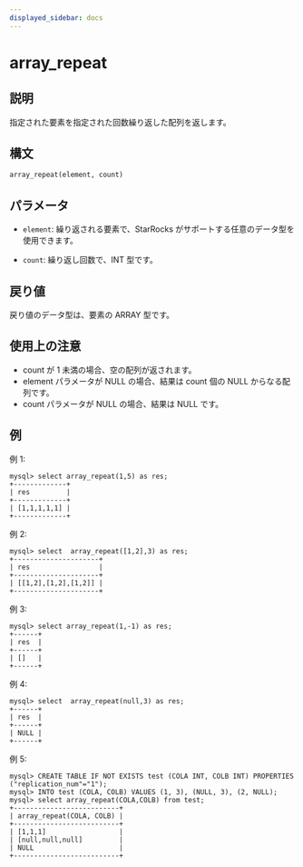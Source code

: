 ```yaml
---
displayed_sidebar: docs
---
```


# array_repeat

## 説明

指定された要素を指定された回数繰り返した配列を返します。

## 構文

```Haskell
array_repeat(element, count)
```

## パラメータ

- `element`: 繰り返される要素で、StarRocks がサポートする任意のデータ型を使用できます。

- `count`: 繰り返し回数で、INT 型です。

## 戻り値

戻り値のデータ型は、要素の ARRAY 型です。

## 使用上の注意

- count が 1 未満の場合、空の配列が返されます。
- element パラメータが NULL の場合、結果は count 個の NULL からなる配列です。
- count パラメータが NULL の場合、結果は NULL です。

## 例

例 1:

```plain text
mysql> select array_repeat(1,5) as res;
+-------------+
| res         |
+-------------+
| [1,1,1,1,1] |
+-------------+
```

例 2:

```plain text
mysql> select  array_repeat([1,2],3) as res;
+---------------------+
| res                 |
+---------------------+
| [[1,2],[1,2],[1,2]] |
+---------------------+
```

例 3:

```Plain
mysql> select array_repeat(1,-1) as res;
+------+
| res  |
+------+
| []   |
+------+
```

例 4:

```Plain
mysql> select  array_repeat(null,3) as res;
+------+
| res  |
+------+
| NULL |
+------+
```

例 5:

```Plain
mysql> CREATE TABLE IF NOT EXISTS test (COLA INT, COLB INT) PROPERTIES ("replication_num"="1");
mysql> INTO test (COLA, COLB) VALUES (1, 3), (NULL, 3), (2, NULL);
mysql> select array_repeat(COLA,COLB) from test;
+--------------------------+
| array_repeat(COLA, COLB) |
+--------------------------+
| [1,1,1]                  |
| [null,null,null]         |
| NULL                     |
+--------------------------+
```